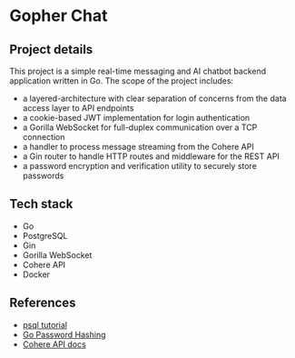 # Gopher Chat

## Project details
This project is a simple real-time messaging and AI chatbot backend application written in Go. The scope of the project
includes:
- a layered-architecture with clear separation of concerns from the data access layer to API endpoints
- a cookie-based JWT implementation for login authentication
- a Gorilla WebSocket for full-duplex communication over a TCP connection
- a handler to process message streaming from the Cohere API
- a Gin router to handle HTTP routes and middleware for the REST API
- a password encryption and verification utility to securely store passwords

## Tech stack
- Go
- PostgreSQL
- Gin
- Gorilla WebSocket
- Cohere API
- Docker

## References
- [psql tutorial](https://tomcam.github.io/postgres/)
- [Go Password Hashing](https://gowebexamples.com/password-hashing/)
- [Cohere API docs](https://docs.cohere.com/reference/about)
